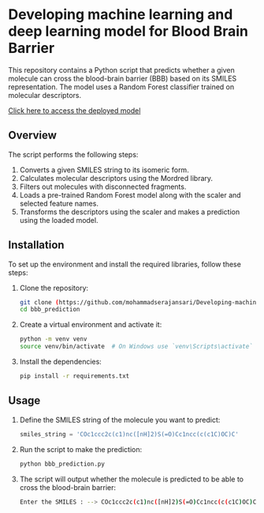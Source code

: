 # Developing machine learning and deep learning model for Blood Brain Barrier

This repository contains a Python script that predicts whether a given molecule can cross the blood-brain barrier (BBB) based on its SMILES representation. The model uses a Random Forest classifier trained on molecular descriptors.

[Click here to access the deployed model](https://bbbpredict.streamlit.app/)

## Overview

The script performs the following steps:

1. Converts a given SMILES string to its isomeric form.
2. Calculates molecular descriptors using the Mordred library.
3. Filters out molecules with disconnected fragments.
4. Loads a pre-trained Random Forest model along with the scaler and selected feature names.
5. Transforms the descriptors using the scaler and makes a prediction using the loaded model.

## Installation

To set up the environment and install the required libraries, follow these steps:

1. Clone the repository:
    ```bash
    git clone (https://github.com/mohammadserajansari/Developing-machine-learning-and-deep-learning-model-for-Blood-Brain-Barrier.git
    cd bbb_prediction
    ```

2. Create a virtual environment and activate it:
    ```bash
    python -m venv venv
    source venv/bin/activate  # On Windows use `venv\Scripts\activate`
    ```

3. Install the dependencies:
    ```bash
    pip install -r requirements.txt
    ```

## Usage

1. Define the SMILES string of the molecule you want to predict:
    ```python
    smiles_string = 'COc1ccc2c(c1)nc([nH]2)S(=O)Cc1ncc(c(c1C)OC)C'
    ```

2. Run the script to make the prediction:
    ```bash
    python bbb_prediction.py
    ```

3. The script will output whether the molecule is predicted to be able to cross the blood-brain barrier:
    ```bash
    Enter the SMILES : --> COc1ccc2c(c1)nc([nH]2)S(=O)Cc1ncc(c(c1C)OC)C --> Our assessment concludes that the molecule's BBB Permeability is negative
    ```
